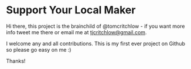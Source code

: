 Support Your Local Maker
========

Hi there, this project is the brainchild of @tomcritchlow - if you want more info tweet me there or email me at tjcritchlow@gmail.com.

I welcome any and all contributions. This is my first ever project on Github so please go easy on me :)

Thanks!
